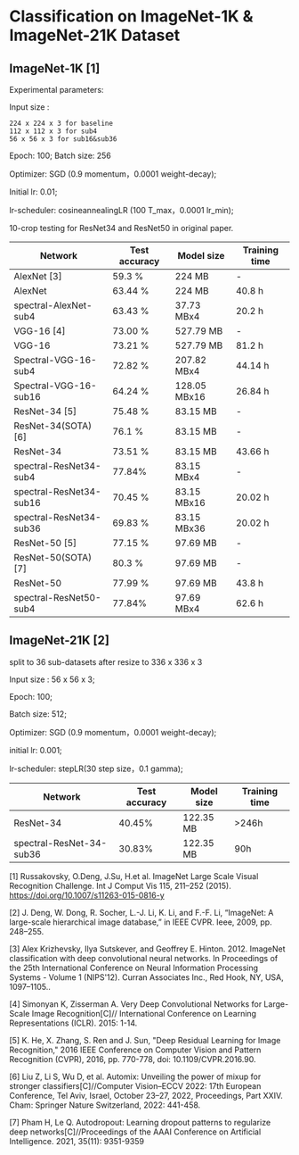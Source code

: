 # Classification on ImageNet-1K & ImageNet-21K Dataset

## ImageNet-1K [1]

Experimental parameters:

Input size :

    224 x 224 x 3 for baseline
    112 x 112 x 3 for sub4
    56 x 56 x 3 for sub16&sub36

Epoch: 100;   Batch size: 256

Optimizer: SGD (0.9 momentum，0.0001 weight-decay);

Initial lr: 0.01;

lr-scheduler: cosineannealingLR (100 T_max，0.0001 lr_min);

10-crop testing for ResNet34 and ResNet50 in original paper.

| Network     | Test accuracy | Model size | Training time|
| ----------- |  ------------- | --- | --- |
|AlexNet [3]| 59.3 % | 224 MB | - |
|AlexNet|63.44 %| 224 MB | 40.8 h |
|spectral-AlexNet-sub4| 63.43 % | 37.73 MBx4 | 20.2 h |
|VGG-16 [4]| 73.00 % | 527.79 MB | - |
|VGG-16|73.21 %| 527.79 MB | 81.2 h |
|Spectral-VGG-16-sub4| 72.82 % | 207.82 MBx4 | 44.14 h |
|Spectral-VGG-16-sub16| 64.24 % | 128.05 MBx16 | 26.84 h |
|ResNet-34 [5]| 75.48 % | 83.15 MB | - |
|ResNet-34(SOTA) [6]| 76.1 % | 83.15 MB | - |
|ResNet-34|73.51 % | 83.15 MB | 43.66 h |
|spectral-ResNet34-sub4| 77.84% | 83.15 MBx4 | - |
|spectral-ResNet34-sub16| 70.45 % | 83.15 MBx16 | 20.02 h |
|spectral-ResNet34-sub36| 69.83 % | 83.15 MBx36 | 20.02 h |
|ResNet-50 [5]|77.15 %| 97.69 MB | - |
|ResNet-50(SOTA) [7]|80.3 %| 97.69 MB | - |
|ResNet-50| 77.99 % |97.69 MB| 43.8 h |
|spectral-ResNet50-sub4 |77.84% | 97.69 MBx4 | 62.6 h |


## ImageNet-21K [2]

split to 36 sub-datasets after resize to 336 x 336 x 3

Input size : 56 x 56 x 3;

Epoch: 100;

Batch size: 512;

Optimizer: SGD (0.9 momentum，0.0001 weight-decay);

initial lr: 0.001;

lr-scheduler: stepLR(30 step size，0.1 gamma);

| Network     | Test accuracy | Model size | Training time|
| ----------- |  ------------- | --- | --- |
|ResNet-34| 40.45% | 122.35 MB | >246h  |
|spectral-ResNet-34-sub36| 30.83% | 122.35 MB | 90h |

[1] Russakovsky, O.Deng, J.Su, H.et al. ImageNet Large Scale Visual Recognition Challenge. Int J Comput Vis 115, 211–252 (2015). https://doi.org/10.1007/s11263-015-0816-y

[2] J. Deng, W. Dong, R. Socher, L.-J. Li, K. Li, and F.-F. Li,
“ImageNet: A large-scale hierarchical image database,” in IEEE
CVPR. Ieee, 2009, pp. 248–255.

[3] Alex Krizhevsky, Ilya Sutskever, and Geoffrey E. Hinton. 2012. ImageNet classification with deep convolutional neural networks. In Proceedings of the 25th International Conference on Neural Information Processing Systems - Volume 1 (NIPS'12). Curran Associates Inc., Red Hook, NY, USA, 1097–1105..

[4] Simonyan K, Zisserman A. Very Deep Convolutional Networks for Large-Scale Image Recognition[C]// International Conference on Learning Representations (ICLR). 2015: 1-14.

[5] K. He, X. Zhang, S. Ren and J. Sun, "Deep Residual Learning for Image Recognition," 2016 IEEE Conference on Computer Vision and Pattern Recognition (CVPR), 2016, pp. 770-778, doi: 10.1109/CVPR.2016.90.

[6] Liu Z, Li S, Wu D, et al. Automix: Unveiling the power of mixup for stronger classifiers[C]//Computer Vision–ECCV 2022: 17th European Conference, Tel Aviv, Israel, October 23–27, 2022, Proceedings, Part XXIV. Cham: Springer Nature Switzerland, 2022: 441-458.

[7] Pham H, Le Q. Autodropout: Learning dropout patterns to regularize deep networks[C]//Proceedings of the AAAI Conference on Artificial Intelligence. 2021, 35(11): 9351-9359
